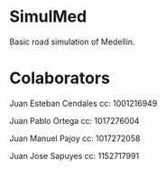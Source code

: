 ﻿# SimulMed
Basic road simulation of Medellin.

# Colaborators

Juan Esteban Cendales  cc: 1001216949

Juan Pablo Ortega      cc: 1017276004

Juan Manuel Pajoy      cc: 1017272058

Juan Jose Sapuyes      cc: 1152717991
